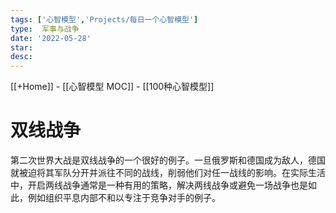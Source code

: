```yaml
---
tags: ['心智模型','Projects/每日一个心智模型']
type:  军事与战争
date: '2022-05-28'
star:
desc: 
---
```

[[+Home]] - [[心智模型 MOC]] - [[100种心智模型]]


# 双线战争

第二次世界大战是双线战争的一个很好的例子。一旦俄罗斯和德国成为敌人，德国就被迫将其军队分开并派往不同的战线，削弱他们对任一战线的影响。在实际生活中，开启两线战争通常是一种有用的策略，解决两线战争或避免一场战争也是如此，例如组织平息内部不和以专注于竞争对手的例子。